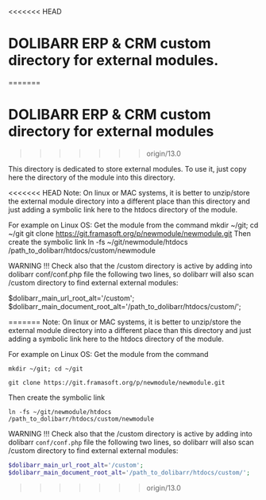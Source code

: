 <<<<<<< HEAD
# DOLIBARR ERP & CRM custom directory for external modules.
=======
# DOLIBARR ERP & CRM custom directory for external modules
>>>>>>> origin/13.0

This directory is dedicated to store external modules.
To use it, just copy here the directory of the module into this directory.

<<<<<<< HEAD
Note: On linux or MAC systems, it is better to unzip/store the external module directory into 
a different place than this directory and just adding a symbolic link here to the htdocs directory
of the module.

For example on Linux OS: Get the module from the command 
mkdir ~/git; cd ~/git
git clone https://git.framasoft.org/p/newmodule/newmodule.git
Then create the symbolic link
ln -fs ~/git/newmodule/htdocs /path_to_dolibarr/htdocs/custom/newmodule 

WARNING !!!
Check also that the /custom directory is active by adding into dolibarr conf/conf.php file the following 
two lines, so dolibarr will also scan /custom directory to find external external modules:

$dolibarr_main_url_root_alt='/custom';
$dolibarr_main_document_root_alt='/path_to_dolibarr/htdocs/custom/';

=======
Note: On linux or MAC systems, it is better to unzip/store the external module directory into
a different place than this directory and just adding a symbolic link here to the htdocs directory
of the module.

For example on Linux OS: Get the module from the command

`mkdir ~/git; cd ~/git`

`git clone https://git.framasoft.org/p/newmodule/newmodule.git`

Then create the symbolic link

`ln -fs ~/git/newmodule/htdocs /path_to_dolibarr/htdocs/custom/newmodule`

WARNING !!!
Check also that the /custom directory is active by adding into dolibarr `conf/conf.php` file the following
two lines, so dolibarr will also scan /custom directory to find external external modules:

```php
$dolibarr_main_url_root_alt='/custom';
$dolibarr_main_document_root_alt='/path_to_dolibarr/htdocs/custom/';
```
>>>>>>> origin/13.0
